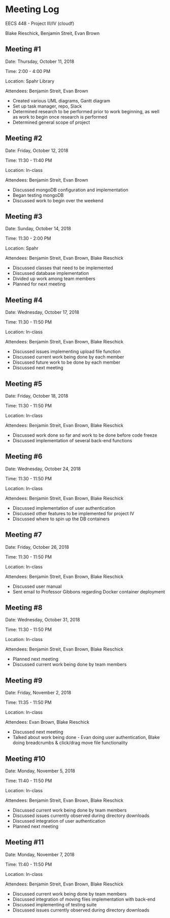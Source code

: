 # Meeting Log
EECS 448 - Project III/IV (cloudf)

Blake Rieschick, Benjamin Streit, Evan Brown

## Meeting \#1
Date: Thursday, October 11, 2018

Time: 2:00 - 4:00 PM

Location: Spahr Library

Attendees: Benjamin Streit, Evan Brown

  * Created various UML diagrams, Gantt diagram
  * Set up task manager, repo, Slack
  * Determined research to be performed prior to work beginning,
    as well as work to begin once research is performed
  * Determined general scope of project

## Meeting \#2
Date: Friday, October 12, 2018

Time: 11:30 - 11:40 PM

Location: In-class

Attendees: Benjamin Streit, Evan Brown

  * Discussed mongoDB configuration and implementation
  * Began testing mongoDB
  * Discussed work to begin over the weekend

## Meeting \#3
Date: Sunday, October 14, 2018

Time: 11:30 - 2:00 PM

Location: Spahr

Attendees: Benjamin Streit, Evan Brown, Blake Rieschick

  * Discussed classes that need to be implemented
  * Discussed database implementation
  * Divided up work among team members
  * Planned for next meeting

## Meeting \#4
Date: Wednesday, October 17, 2018

Time: 11:30 - 11:50 PM

Location: In-class

Attendees: Benjamin Streit, Evan Brown, Blake Rieschick

  * Discussed issues implementing upload file function
  * Discussed current work being done by each member
  * Discussed future work to be done by each member
  * Discussed next meeting

## Meeting \#5
Date: Friday, October 18, 2018

Time: 11:30 - 11:50 PM

Location: In-class

Attendees: Benjamin Streit, Evan Brown, Blake Rieschick

  * Discussed work done so far and work to be done before code freeze
  * Discussed implementation of several back-end functions

## Meeting \#6
Date: Wednesday, October 24, 2018

Time: 11:30 - 11:50 PM

Location: In-class

Attendees: Benjamin Streit, Evan Brown, Blake Rieschick

  * Discussed implementation of user authentication
  * Discussed other features to be implemented for project IV
  * Discussed where to spin up the DB containers

## Meeting \#7
Date: Friday, October 26, 2018

Time: 11:30 - 11:50 PM

Location: In-class

Attendees: Benjamin Streit, Evan Brown, Blake Rieschick

  * Discussed user manual
  * Sent email to Professor Gibbons regarding Docker container deployment

## Meeting \#8
Date: Wednesday, October 31, 2018

Time: 11:30 - 11:50 PM

Location: In-class

Attendees: Benjamin Streit, Evan Brown, Blake Rieschick

  * Planned next meeting
  * Discussed current work being done by team members

## Meeting \#9
Date: Friday, November 2, 2018

Time: 11:35 - 11:50 PM

Location: In-class

Attendees: Evan Brown, Blake Rieschick

  * Discussed next meeting
  * Talked about work being done - Evan doing user authentication, Blake doing breadcrumbs & click/drag move file functionality

## Meeting \#10
Date: Monday, November 5, 2018

Time: 11:40 - 11:50 PM

Location: In-class

Attendees: Benjamin Streit, Evan Brown, Blake Rieschick

  * Discussed current work being done by team members
  * Discussed issues currently observed during directory downloads
  * Discussed integration of user authentication
  * Planned next meeting

## Meeting \#11
Date: Monday, November 7, 2018

Time: 11:40 - 11:50 PM

Location: In-class

Attendees: Benjamin Streit, Evan Brown, Blake Rieschick

  * Discussed current work being done by team members
  * Discussed integration of moving files implementation with back-end
  * Discussed implementing of testing suite
  * Discussed issues currently observed during directory downloads
